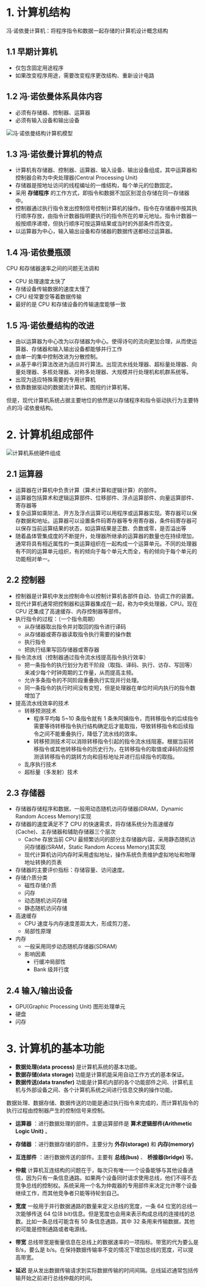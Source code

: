 # 1. 计算机结构

冯·诺依曼计算机：将程序指令和数据一起存储的计算机设计概念结构

## 1.1 早期计算机
+ 仅包含固定用途程序
+ 如果改变程序用途，需要改变程序更改结构、重新设计电路

## 1.2 冯·诺依曼体系具体内容
+ 必须有存储器、控制器、运算器
+ 必须有输入设备和输出设备

![冯·诺依曼结构计算机模型](../images/冯·诺依曼结构计算机模型.png)

## 1.3 冯·诺依曼计算机的特点
+ 计算机有存储器、控制器、运算器、输入设备、输出设备组成，其中运算器和控制器合称为中央处理器(Central Processing Unit)
+ 存储器是按地址访问的线程编址的一维结构，每个单元的位数固定。
+ 采用 **存储程序** 的工作方式，即指令和数据不加区别混合存储在同一存储器中。
+ 控制器通过执行指令发出控制信号控制计算机的操作。指令在存储器中按其执行顺序存放，由指令计数器指明要执行的指令所在的单元地址。指令计数器一般按顺序递增，但执行顺序可按运算结果或当时的外部条件而改变。
+ 以运算器为中心，输入输出设备和存储器的数据传送都经过运算器。

## 1.4 冯·诺依曼瓶颈

CPU 和存储器速率之间的问题无法调和

+ CPU 处理速度太快了
+ 存储设备传输数据的速度太慢了
+ CPU 经常要空等着数据传输
+ 最好的是 CPU 和存储设备的传输速度能够一致

## 1.5 冯·诺依曼结构的改进
+ 由以运算器为中心改为以存储器为中心。使得诗句的流向更加合理，从而使运算器、存储器和输入输出设备都能够并行工作
+ 由单一的集中控制改进为分散控制。
+ 从基于串行算法改进为适应并行算法。出现流水线处理器、超标量处理器、向量处理器、多核处理器、对称多处理器、大规模并行处理机和机群系统等。
+ 出现为适应特殊需要的专用计算机
+ 依靠数据驱动的数据流计算机、图规约计算机等。

但是，现代计算机系统占据主要地位的依然是以存储程序和指令驱动执行为主要特点的冯·诺依曼结构。


# 2. 计算机组成部件

![计算机系统硬件组成](../images/计算机系统硬件组成.png)

## 2.1 运算器
+ 运算器在计算机中负责计算（算术计算和逻辑计算）的部件。
+ 运算器包括算术和逻辑运算部件、位移部件、浮点运算部件、向量运算部件、寄存器等
+ 复杂运算如乘除法、开方及浮点运算可以用程序或运算器实现。寄存器可以保存数据和地址。运算器可以设置条件码寄存器等专用寄存器，条件码寄存器可以保存当前运算结果的状态，如运算结果是正数、负数或零，是否溢出等
+ 随着晶体管集成度的不断提升，处理器所继承的运算器的数量也在持续增加，通常将具有相近属性的一类运算组织在一起构成一个运算单元。不同的处理器有不同的运算单元组织，有的倾向于每个单元大而全，有的倾向于每个单元的功能相对单一。

## 2.2 控制器
+ 控制器是计算机中发出控制命令以控制计算机各部件自动、协调工作的装置。
+ 现代计算机通常把控制器和运算器集成在一起，称为中央处理器，CPU。现在 CPU 还集成了高速缓存、内存控制器等部件。
+ 执行指令的过程：（一个指令周期）
    + 从存储器取出指令并对取回的指令进行译码
    + 从存储器或寄存器读取指令执行需要的操作数
    + 执行指令
    + 把执行结果写回存储器或寄存器
+ 指令流水线（控制器通过指令流水线提高指令执行效率）
    + 把一条指令的执行划分为若干阶段（取指、译码、执行、访存、写回等）来减少每个时钟周期的工作量，从而提高主频。
    + 允许多条指令的不同阶段重叠执行实现并行处理。
    + 同一条指令的执行时间没有变短，但是处理器在单位时间内执行的指令数增加了
+ 提高流水线效率的技术
    + 转移预测技术
        + 程序平均每 5~10 条指令就有 1 条朱阿姨指令，而转移指令的后续指令需要等待转移指令执行结构确定后才能取指，导致转移指令和后续指令之间不能重叠执行，降低了流水线的效率。
        + 转移预测技术可以消除转移指令引起的指令流水线阻塞。根据当前转移指令或其他转移指令的历史行为，在转移指令的取值或译码阶段预测该转移指令的跳转方向和目标地址并进行后续指令的取指。
    + 乱序执行技术
    + 超标量（多发射）技术

## 2.3 存储器
+ 存储器存储程序和数据，一般用动态随机访问存储器(DRAM，Dynamic Random Access Memory)实现
+ 存储器的速度满足不了 CPU 的快速需求，将存储系统分为高速缓存(Cache)、主存储器和辅助存储器三个层次
    + Cache 存放当前 CPU 最频繁访问的部分主存储器内容，采用静态随机访问存储器(SRAM，Static Random Access Memory)其实现
    + 现代计算机访问内存时采用虚拟地址，操作系统负责维护虚拟地址和物理地址转换的页表
+ 存储器的主要评价指标：存储容量、访问速度。
+ 存储介质分类
    + 磁性存储介质
    + 闪存
    + 动态随机访问存储
    + 静态随机访问存储
+ 高速缓存
    + CPU 速度与内存速度差距太大，形成剪刀差。
    + 局部性原理
+ 内存
    + 一般采用同步动态随机存储器(SDRAM)
    + 影响因素
        + 行缓冲局部性
        + Bank 级并行度

## 2.4 输入/输出设备

+ GPU(Graphic Processing Unit) 图形处理单元
+ 硬盘
+ 闪存


# 3. 计算机的基本功能

+ **数据处理(data process)** 是计算机系统的基本功能。
+ **数据存储(data storage)** 功能是计算机能采用自动工作方式的基本保证。
+ **数据传送(data transfer)** 功能是计算机内部的各个功能部件之间、计算机主机与外部设备之间、各个计算机系统之间进行信息交换的操作功能。

数据处理、数据存储、数据传送的功能是通过执行指令来完成的，而计算机指令的执行过程由控制器产生的控制信号来控制。

+ **运算器** ：进行数据处理的部件。主要运算部件是 **算术逻辑部件(Arithmetic Logic Unit)** 。
+ **存储器** ：进行数据存储的部件。主要分为 **外存(storage)** 和 **内存(memory)**
+ **互连部件** ：进行数据传送的部件。主要有 **总线(bus)** 、 **桥接器(bridge)** 等。

+ **仲裁** 计算机互连结构的问题在于，每次只有唯一一个设备能够与其他设备通信，因为只有一条信息通路。如果两个设备同时请求使用总线，他们不得不去竞争总线的控制权。系统采用一个名为仲裁器的专用部件来决定允许哪个设备继续工作，而其他竞争者只能等待轮到自己。
+ **宽度** 一般用于并行数据通路的数量来定义总线的宽度，一条 64 位宽的总线一次能够传送 64 位(8 bit)信息。但是宽度也会用来表示构成总线的连接线的总数。比如一条总线可能含有 50 条信息通路，其中 32 条用来传输数据，其他的可能是控制通路或者电源线。
+ **带宽** 总线带宽是衡量信息在总线上的数据速率的一项指标。带宽的代为要么是 B/s，要么是 b/s。在保持数据传输率不变的情况下增加总线的宽度，可以提高带宽。
+ **延迟** 是从发出数据传输请求到实际数据传输的时间间隔。总线延迟通常包括传输开始之前进行总线仲裁的时间。
